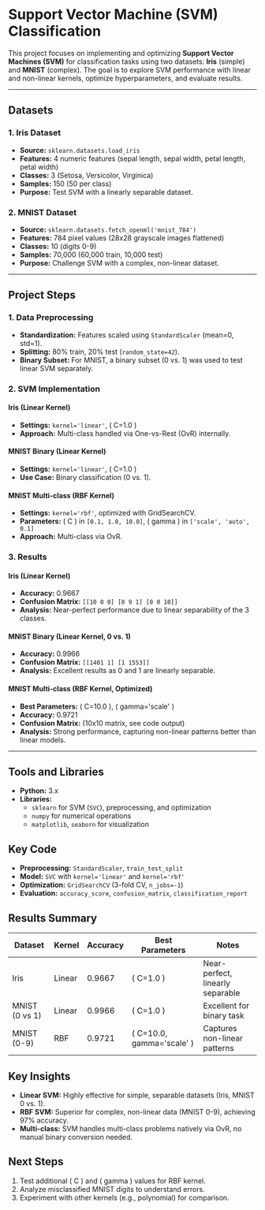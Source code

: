 # Support Vector Machine (SVM) Classification

This project focuses on implementing and optimizing **Support Vector Machines (SVM)** for classification tasks using two datasets: **Iris** (simple) and **MNIST** (complex). The goal is to explore SVM performance with linear and non-linear kernels, optimize hyperparameters, and evaluate results.

---

## Datasets

### 1. Iris Dataset
- **Source:** `sklearn.datasets.load_iris`
- **Features:** 4 numeric features (sepal length, sepal width, petal length, petal width)
- **Classes:** 3 (Setosa, Versicolor, Virginica)
- **Samples:** 150 (50 per class)
- **Purpose:** Test SVM with a linearly separable dataset.

### 2. MNIST Dataset
- **Source:** `sklearn.datasets.fetch_openml('mnist_784')`
- **Features:** 784 pixel values (28x28 grayscale images flattened)
- **Classes:** 10 (digits 0-9)
- **Samples:** 70,000 (60,000 train, 10,000 test)
- **Purpose:** Challenge SVM with a complex, non-linear dataset.

---

## Project Steps

### 1. Data Preprocessing
- **Standardization:** Features scaled using `StandardScaler` (mean=0, std=1).
- **Splitting:** 80% train, 20% test (`random_state=42`).
- **Binary Subset:** For MNIST, a binary subset (0 vs. 1) was used to test linear SVM separately.

### 2. SVM Implementation
#### Iris (Linear Kernel)
- **Settings:** `kernel='linear'`, \( C=1.0 \)
- **Approach:** Multi-class handled via One-vs-Rest (OvR) internally.

#### MNIST Binary (Linear Kernel)
- **Settings:** `kernel='linear'`, \( C=1.0 \)
- **Use Case:** Binary classification (0 vs. 1).

#### MNIST Multi-class (RBF Kernel)
- **Settings:** `kernel='rbf'`, optimized with GridSearchCV.
- **Parameters:** \( C \) in `[0.1, 1.0, 10.0]`, \( gamma \) in `['scale', 'auto', 0.1]`
- **Approach:** Multi-class via OvR.

### 3. Results
#### Iris (Linear Kernel)
- **Accuracy:** 0.9667
- **Confusion Matrix:** `[[10 0 0] [0 9 1] [0 0 10]]`
- **Analysis:** Near-perfect performance due to linear separability of the 3 classes.

#### MNIST Binary (Linear Kernel, 0 vs. 1)
- **Accuracy:** 0.9966
- **Confusion Matrix:** `[[1401 1] [1 1553]]`
- **Analysis:** Excellent results as 0 and 1 are linearly separable.

#### MNIST Multi-class (RBF Kernel, Optimized)
- **Best Parameters:** \( C=10.0 \), \( gamma='scale' \)
- **Accuracy:** 0.9721
- **Confusion Matrix:** (10x10 matrix, see code output)
- **Analysis:** Strong performance, capturing non-linear patterns better than linear models.

---

## Tools and Libraries
- **Python:** 3.x
- **Libraries:**
  - `sklearn` for SVM (`SVC`), preprocessing, and optimization
  - `numpy` for numerical operations
  - `matplotlib`, `seaborn` for visualization

## Key Code
- **Preprocessing:** `StandardScaler`, `train_test_split`
- **Model:** `SVC` with `kernel='linear'` and `kernel='rbf'`
- **Optimization:** `GridSearchCV` (3-fold CV, `n_jobs=-1`)
- **Evaluation:** `accuracy_score`, `confusion_matrix`, `classification_report`

## Results Summary
| Dataset       | Kernel    | Accuracy | Best Parameters          | Notes                          |
|---------------|-----------|----------|--------------------------|--------------------------------|
| Iris          | Linear    | 0.9667   | \( C=1.0 \)              | Near-perfect, linearly separable |
| MNIST (0 vs 1)| Linear    | 0.9966   | \( C=1.0 \)              | Excellent for binary task      |
| MNIST (0-9)   | RBF       | 0.9721   | \( C=10.0, gamma='scale' \) | Captures non-linear patterns  |

## Key Insights
- **Linear SVM:** Highly effective for simple, separable datasets (Iris, MNIST 0 vs. 1).
- **RBF SVM:** Superior for complex, non-linear data (MNIST 0-9), achieving 97% accuracy.
- **Multi-class:** SVM handles multi-class problems natively via OvR, no manual binary conversion needed.

## Next Steps
1. Test additional \( C \) and \( gamma \) values for RBF kernel.
2. Analyze misclassified MNIST digits to understand errors.
3. Experiment with other kernels (e.g., polynomial) for comparison.
